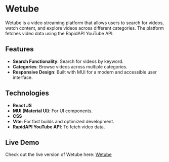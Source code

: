 # Wetube

Wetube is a video streaming platform that allows users to search for videos, watch content, and explore videos across different categories. The platform fetches video data using the RapidAPI YouTube API.

## Features

- **Search Functionality**: Search for videos by keyword.
- **Categories**: Browse videos across multiple categories.
- **Responsive Design**: Built with MUI for a modern and accessible user interface.

## Technologies

- **React JS**
- **MUI (Material UI)**: For UI components.
- **CSS**
- **Vite**: For fast builds and optimized development.
- **RapidAPI YouTube API**: To fetch video data.

## Live Demo

Check out the live version of Wetube here: [Wetube](https://wetube-by-logicule.vercel.app/)
